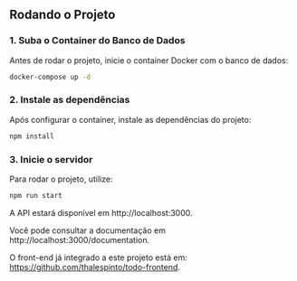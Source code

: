 ## Rodando o Projeto

### 1. Suba o Container do Banco de Dados

Antes de rodar o projeto, inicie o container Docker com o banco de dados:

```bash
docker-compose up -d
```

### 2. Instale as dependências

Após configurar o container, instale as dependências do projeto:

```bash
npm install
```

### 3. Inicie o servidor

Para rodar o projeto, utilize:

```bash
npm run start
```
A API estará disponível em http://localhost:3000.

Você pode consultar a documentação em http://localhost:3000/documentation.

O front-end já integrado a este projeto está em: https://github.com/thalespinto/todo-frontend.
